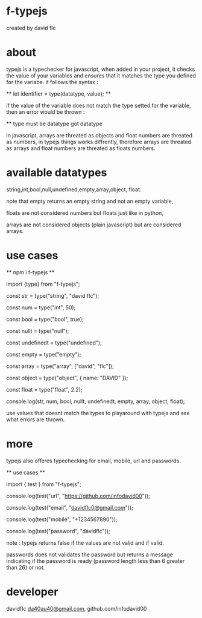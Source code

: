 # f-typejs

created by david flc

# about

typejs is a typechecker for javascript, when added in your project, it checks the value of your variables and ensures that it matches the type you defined for the variabe. it follows the syntax :

** let identifier = type(datatype, value); **

if the value of the variable does not match the type setted for the variable, then an error would be thrown :

\*\* type must be datatype got datatype

in javascript, arrays are threated as objects and float numbers are threated as numbers, in typejs things works diffrently, therefore arrays are threated as arrays and float numbers are threated as floats numbers.

# available datatypes

string,int,bool,null,undefined,empty,array,object, float.

note that empty returns an empty string and not an empty variable,

floats are not considered numbers but floats just like in python,

arrays are not considered objects (plain javascript) but are considered arrays.

# use cases

** npm i f-typejs **

import {type} from "f-typejs";

const str = type("string", "david flc");

const num = type("int", 50);

const bool = type("bool", true);

const nullt = type("null");

const undefinedt = type("undefined");

const empty = type("empty");

const array = type("array", ["david", "flc"]);

const object = type("object", { name: "DAVID" });

const float = type("float", 2.2);

console.log(str, num, bool, nullt, undefinedt, empty, array, object, float);

use values that doesnt match the types to playaround with typejs and see what errors are thrown.

# more

typejs also offeres typechecking for email, mobile, url and passwords.

** use cases **

import { test } from "f-typejs";

console.log(test("url", "https://github.com/infodavid00"));

console.log(test("email", "davidflc0@gmail.com"));

console.log(test("mobile", "+1234567890"));

console.log(test("password", "davidflc"));

note : typejs returns false if the values are not valid and <thevalues> if valid.

passwords does not validates the password but returns a message indicating if the password is ready (password length less than 6 greater than 26) or not.

# developer

davidflc da40au40@gmail.com, github.com/infodavid00
